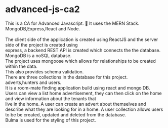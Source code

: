 # advanced-js-ca2
This is a CA for Advanced Javascript. 📝
It uses the MERN Stack. MongoDB,Express,React and Node.<br/>  
The client side of the application is created using ReactJS and the server side of the project is created using<br/> express, a backend REST API is created which connects the the database.<br/>
MongoDB is a noSQL database.<br/>
The project uses mongoose which allows for relationships to be created within the data.<br/>
This also provides schema validation.<br/>
There are three collections in the database for this project. <br/>
adverts,hunters and users.<br/>
It is a room-mate finding application build using react and mongo DB.<br/>
Users can view a list home advertisement, they can then click on the home and view information about the tenants that<br/> live in the home. A user can create an advert about themselves and describe what they are looking for in a home.
A user collection allows users to be be created, updated and deleted from the database. <br/>
Bulma is used for the styling of this project.<br/>

